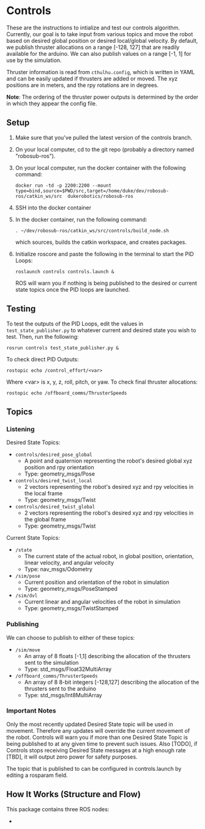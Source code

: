 # Controls


These are the instructions to intialize and test our controls algorithm. Currently, our goal is to take input from various topics and move the robot based on desired global position or desired local/global velocity. By default, we publish thruster allocations on a range [-128, 127] that are readily available for the arduino. We can also publish values on a range [-1, 1] for use by the simulation.

Thruster information is read from `cthulhu.config`, which is written in YAML and can be easily updated if thrusters are added or moved. The xyz positions are in meters, and the rpy rotations are in degrees.

**Note**: The ordering of the thruster power outputs is determined by the order in which they appear the config file.

## Setup

1. Make sure that you've pulled the latest version of the controls branch.
2. On your local computer, cd to the git repo (probably a directory named "robosub-ros").
3. On your local computer, run the docker container with the following command:

    `docker run -td -p 2200:2200 --mount type=bind,source=$PWD/src,target=/home/duke/dev/robosub-ros/catkin_ws/src  dukerobotics/robosub-ros`

4. SSH into the docker container
5. In the docker container, run the following command:

    `. ~/dev/robosub-ros/catkin_ws/src/controls/build_node.sh`

    which sources, builds the catkin workspace, and creates packages.
6. Initialize roscore and paste the following in the terminal to start the PID Loops:

    `roslaunch controls controls.launch &`

    ROS will warn you if nothing is being published to the desired or current state topics once the PID loops are launched.

## Testing

To test the outputs of the PID Loops, edit the values in `test_state_publisher.py` to whatever current and desired state you wish to test. Then, run the following:

`
rosrun controls test_state_publisher.py &
`

To check direct PID Outputs:

`
rostopic echo /control_effort/<var>
`

Where &lt;var&gt; is x, y, z, roll, pitch, or yaw. To check final thruster allocations:

`
rostopic echo /offboard_comms/ThrusterSpeeds
`


## Topics

### Listening

Desired State Topics:

  - `controls/desired_pose_global`
    + A point and quaternion representing the robot's desired global xyz position and rpy orientation
    + Type: geometry_msgs/Pose
  - `controls/desired_twist_local`
    + 2 vectors representing the robot's desired xyz and rpy velocities in the local frame
    + Type: geometry_msgs/Twist
  - `controls/desired_twist_global`
    + 2 vectors representing the robot's desired xyz and rpy velocities in the global frame
    + Type: geometry_msgs/Twist

Current State Topics:

  - `/state`
    + The current state of the actual robot, in global position, orientation, linear velocity, and angular velocity
    + Type: nav_msgs/Odometry
  - `/sim/pose`
    + Current position and orientation of the robot in simulation
    + Type: geometry_msgs/PoseStamped
  - `/sim/dvl`
    + Current linear and angular velocities of the robot in simulation
    + Type: geometry_msgs/TwistStamped

### Publishing

We can choose to publish to either of these topics:

  - `/sim/move`
    + An array of 8 floats [-1,1] describing the allocation of the thrusters sent to the simulation
    + Type: std_msgs/Float32MultiArray
  - `/offboard_comms/ThrusterSpeeds`
    + An array of 8 8-bit integers [-128,127] describing the allocation of the thrusters sent to the arduino
    + Type: std_msgs/Int8MultiArray

### Important Notes

Only the most recently updated Desired State topic will be used in movement. Therefore any updates will override the current movement of the robot. Controls will warn you if more than one Desired State Topic is being published to at any given time to prevent such issues. Also [TODO], if Controls stops receiving Desired State messages at a high enough rate [TBD], it will output zero power for safety purposes.

The topic that is published to can be configured in controls.launch by editing a rosparam field.

## How It Works (Structure and Flow)

This package contains three ROS nodes:

* 